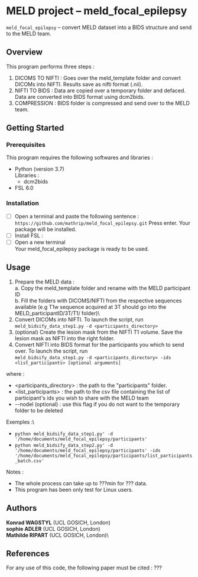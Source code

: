 # MELD project –  meld_focal_epilepsy

 `meld_focal_epilepsy`  – convert MELD dataset into a BIDS structure and send to the MELD team. 

## Overview
This program performs three steps :
 1. DICOMS TO NIFTI : Goes over the meld_template folder and convert DICOMs into NIFTI. Results save as nifti format (.nii). 
 3. NIFTI TO BIDS : Data are copied over a temporary folder and defaced. Data are converted into BIDS format using dcm2bids.
 4. COMPRESSION : BIDS folder is compressed and send over to the MELD team.

  
## Getting Started

### Prerequisites
This program requires the following softwares and libraries : 
- Python (version 3.7)\
Libraries :
   - dcm2bids
- FSL 6.0


### Installation
- [ ] Open a terminal and paste the following sentence : `https://github.com/mathrip/meld_focal_epilepsy.git`
Press enter. Your package will be installed. 
- [ ] Install FSL :
- [ ] Open a new terminal \
Your meld_focal_epilepsy package is ready to be used. 

## Usage
1) Prepare the MELD data :\
    a. Copy the meld_template folder and rename with the MELD participant ID \
    b. Fill the folders with DICOMS/NIFTI from the respective sequences available (e.g T1w sequence acquired at 3T should go into the MELD_participantID/3T/T1/ folder)\
2) Convert DICOMs into NIFTI. To launch the script, run \
`meld_bidsify_data_step1.py -d <participants_directory>`
3) (optional) Create the lesion mask from the NIFTI T1 volume. Save the lesion mask as NIFTI into the right folder.
5) Convert NIFTI into BIDS format for the participants you which to send over. To launch the script, run \
`meld_bidsify_data_step1.py -d <participants_directory> -ids <list_participants> [optional arguments]`

where : 
  - <participants_directory> : the path to the "participants" folder.
  - <list_participants> : the path to the csv file containing the list of participant's ids you wish to share with the MELD team
  - --nodel (optional) : use this flag if you do not want to the temporary folder to be deleted 

Exemples :\
- `python meld_bidsify_data_step1.py' -d '/home/documents/meld_focal_epilepsy/participants'`
- `python meld_bidsify_data_step2.py' -d '/home/documents/meld_focal_epilepsy/participants' -ids '/home/documents/meld_focal_epilepsy/participants/list_participants_batch.csv'`

Notes : 
- The whole process can take up to ???min for ??? data.
- This program has been only test for Linux users.

## Authors

**Konrad WAGSTYL** (UCL GOSICH, London)\
**sophie ADLER** (UCL GOSICH, London)\
**Mathilde RIPART** (UCL GOSICH, London)\


## References 
For any use of this code, the following paper must be cited :
???

